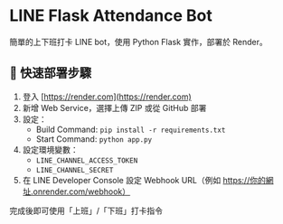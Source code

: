 # LINE Flask Attendance Bot

簡單的上下班打卡 LINE bot，使用 Python Flask 實作，部署於 Render。

## 🚀 快速部署步驟

1. 登入 [https://render.com](https://render.com)
2. 新增 Web Service，選擇上傳 ZIP 或從 GitHub 部署
3. 設定：
   - Build Command: `pip install -r requirements.txt`
   - Start Command: `python app.py`
4. 設定環境變數：
   - `LINE_CHANNEL_ACCESS_TOKEN`
   - `LINE_CHANNEL_SECRET`
5. 在 LINE Developer Console 設定 Webhook URL（例如 https://你的網址.onrender.com/webhook）

完成後即可使用「上班」/「下班」打卡指令

